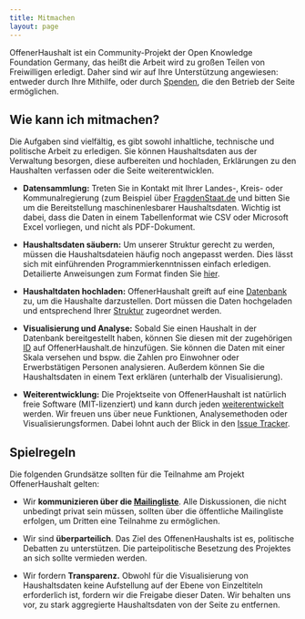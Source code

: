 ```yaml
---
title: Mitmachen
layout: page
---
```


OffenerHaushalt ist ein Community-Projekt der Open Knowledge Foundation Germany, das heißt die Arbeit wird zu großen Teilen von Freiwilligen erledigt. Daher sind wir auf Ihre Unterstützung angewiesen: entweder durch Ihre Mithilfe, oder durch [Spenden](/page/spenden.html), die den Betrieb der Seite ermöglichen.

## Wie kann ich mitmachen?

Die Aufgaben sind vielfältig, es gibt sowohl inhaltliche, technische und politische Arbeit zu erledigen. Sie können Haushaltsdaten aus der Verwaltung besorgen, diese aufbereiten und hochladen, Erklärungen zu den Haushalten verfassen oder die Seite weiterentwicklen. 

* **Datensammlung:** Treten Sie in Kontakt mit Ihrer Landes-, Kreis- oder Kommunalregierung (zum Beispiel über [FragdenStaat.de](https://fragdenstaat.de/) und bitten Sie um die Bereitstellung maschinenlesbarer Haushaltsdaten. Wichtig ist dabei, dass die Daten in einem Tabellenformat wie CSV oder Microsoft Excel vorliegen, und nicht als PDF-Dokument. 

* **Haushaltsdaten säubern:**
Um unserer Struktur gerecht zu werden, müssen die Haushaltsdateien häufig noch angepasst werden. Dies lässt sich mit einführenden Programmierkenntnissen einfach erledigen. Detailierte Anweisungen zum Format finden Sie [hier](/hilfestellung/1/).

* **Haushaltdaten hochladen:** OffenerHaushalt greift auf eine [Datenbank](https://openspending.org/packager/) zu, um die Haushalte darzustellen. Dort müssen die Daten hochgeladen und entsprechend Ihrer [Struktur](/hilfestellung/3/) zugeordnet werden. 
 
* **Visualisierung und Analyse:** Sobald Sie einen Haushalt in der Datenbank bereitgestellt haben, können Sie diesen mit der zugehörigen [ID]() auf OffenerHaushalt.de hinzufügen. Sie können die Daten mit einer Skala versehen und bspw. die Zahlen pro Einwohner oder Erwerbstätigen Personen analysieren. Außerdem können Sie die Haushaltsdaten in einem Text erklären (unterhalb der Visualisierung). 

* **Weiterentwicklung:** Die Projektseite von OffenerHaushalt ist natürlich freie Software (MIT-lizenziert) und kann durch jeden [weiterentwickelt](https://github.com/okfde/offenerhaushalt.de) werden. Wir freuen uns über neue Funktionen, Analysemethoden oder Visualisierungsformen. Dabei lohnt auch der Blick in den [Issue Tracker](https://github.com/okfde/offenerhaushalt.de/issues).

## Spielregeln

Die folgenden Grundsätze sollten für die Teilnahme am Projekt OffenerHaushalt gelten:

* Wir **kommunizieren über die [Mailingliste](http://lists.okfn.org/mailman/listinfo/offener-haushalt)**. Alle Diskussionen, die nicht unbedingt privat sein müssen, sollten über die öffentliche Mailingliste erfolgen, um Dritten eine Teilnahme zu ermöglichen.

* Wir sind **überparteilich**. Das Ziel des OffenenHaushalts ist es, politische Debatten zu unterstützen. Die parteipolitische Besetzung des Projektes an sich sollte vermieden werden.

* Wir fordern **Transparenz.** Obwohl für die Visualisierung von Haushaltsdaten keine Aufstellung auf der Ebene von Einzeltiteln erforderlich ist, fordern wir die Freigabe dieser Daten. Wir behalten uns vor, zu stark aggregierte Haushaltsdaten von der Seite zu entfernen.
